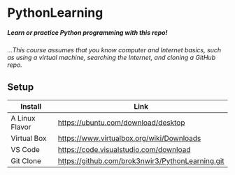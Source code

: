# PythonLearning
##### Learn or practice Python programming with this repo!
_...This course assumes that you know computer and Internet basics, such as using a virtual machine, searching the Internet, and cloning a GitHub repo._

## Setup

| Install | Link |
| ------ | ------ |
| A Linux Flavor | https://ubuntu.com/download/desktop |
| Virtual Box | https://www.virtualbox.org/wiki/Downloads |
| VS Code | https://code.visualstudio.com/download |
| Git Clone | https://github.com/brok3nwir3/PythonLearning.git |
